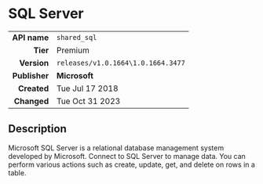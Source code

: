 # SQL Server
| | |
|-:|-|
|**API name**|`shared_sql`|
|**Tier**|Premium|
|**Version**|`releases/v1.0.1664\1.0.1664.3477`|
|**Publisher**|**Microsoft**|
|**Created**|Tue Jul 17 2018|
|**Changed**|Tue Oct 31 2023|

## Description
Microsoft SQL Server is a relational database management system developed by Microsoft. Connect to SQL Server to manage data. You can perform various actions such as create, update, get, and delete on rows in a table.
